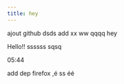 ```yaml
---
title: hey
---
```

ajout github dsds add xx ww qqqq hey

Hello!! ssssss
sqsq

05:44

add dep firefox ,é ss éé